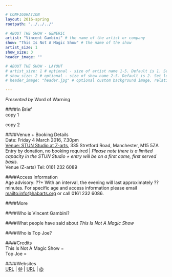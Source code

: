```yaml
---

# CONFIGURATION
layout: 2016-spring
rootpath: "../../../"

# ABOUT THE SHOW - GENERIC
artist: "Vincent Gambini" # the name of the artist or company
show: "This Is Not A Magic Show" # the name of the show
artist_size: 1
show_size: 3
header_image: ""

# ABOUT THE SHOW - LAYOUT
# artist_size: 1 # optional - size of artist name 1-5. Default is 1. Set longer names to lower values
# show_size: 2 # optional - size of show name 2-5. Default is 2. Set longer names to lower values
# header_image: "header.jpg" # optional custom background image, relative to current page

---
```

*Presented by* Word of Warning       
           
####In Brief     
copy 1         
        
copy 2         
          
####Venue + Booking Details       
Date: Friday 4 March 2016, 7.30pm              
<a href="http://www.z-arts.org/about-us/getting-here" target="_blank">Venue: STUN Studio at Z-arts</a>, 335 Stretford Road, Manchester, M15 5ZA          
Entry by donation, no booking required | *Please note there is a limited capacity in the STUN Studio + entry will be on a first come, first served basis.*        
Venue (Z-arts) Tel: 0161 232 6089             
              
####Access Information      
Age advisory: ??+ With an interval, the evening will last approximately ?? minutes. For specific age and access information please email <mailto:info@habarts.org> or call 0161 232 6086.    
      
####More        
        
        
####Who is Vincent Gambini?    
       
         
####What people have said about *This Is Not A Magic Show*        



####Who is Top Joe?    
        
             
####Credits         
This Is Not A Magic Show =          
Top Joe =        
           
####Websites    
<a href="http://URL" target="_blank">URL</a> | <a href="https://twitter.com/" target="_blank">@</a> | <a href="http://URL" target="_blank">URL</a> | <a href="https://twitter.com/" target="_blank">@</a>
